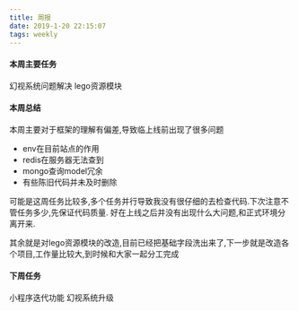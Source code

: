 ```yaml
---
title: 周报
date: 2019-1-20 22:15:07
tags: weekly
---
```


#### 本周主要任务

幻视系统问题解决
lego资源模块

#### 本周总结

本周主要对于框架的理解有偏差,导致临上线前出现了很多问题
- env在目前站点的作用
- redis在服务器无法查到
- mongo查询model冗余
- 有些陈旧代码并未及时删除

可能是这周任务比较多,多个任务并行导致我没有很仔细的去检查代码.下次注意不管任务多少,先保证代码质量.
好在上线之后并没有出现什么大问题,和正式环境分离开来.

其余就是对lego资源模块的改造,目前已经把基础字段洗出来了,下一步就是改造各个项目,工作量比较大,到时候和大家一起分工完成

#### 下周任务

小程序迭代功能
幻视系统升级
